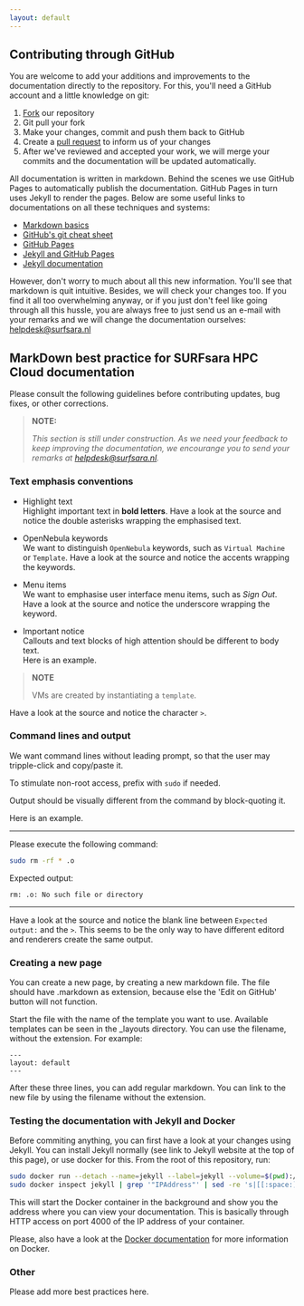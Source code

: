 ```yaml
---
layout: default
---
```


## Contributing through GitHub

You are welcome to add your additions and improvements to the documentation directly to the repository. For this, you'll need a GitHub account and a little knowledge on git:

 1. [Fork](https://help.github.com/articles/fork-a-repo/) our repository
 2. Git pull your fork
 3. Make your changes, commit and push them back to GitHub
 4. Create a [pull request](https://help.github.com/articles/proposing-changes-to-a-project-with-pull-requests/) to inform us of your changes
 5. After we've reviewed and accepted your work, we will merge your commits and the documentation will be updated automatically.

All documentation is written in markdown. Behind the scenes we use GitHub Pages to automatically publish the documentation. GitHub Pages in turn uses Jekyll to render the pages. Below are some useful links to documentations on all these techniques and systems:

 * [Markdown basics](https://help.github.com/articles/markdown-basics/)
 * [GitHub's git cheat sheet](https://help.github.com/articles/git-cheatsheet/)
 * [GitHub Pages](https://pages.github.com/)
 * [Jekyll and GitHub Pages](https://help.github.com/articles/using-jekyll-with-pages/)
 * [Jekyll documentation](https://jekyllrb.com/docs/home/)

However, don't worry to much about all this new information. You'll see that markdown is quit intuitive. Besides, we will check your changes too. If you find it all too overwhelming anyway, or if you just don't feel like going through all this hussle, you are always free to just send us an e-mail with your remarks and we will change the documentation ourselves: [helpdesk@surfsara.nl](mailto:helpdesk@surfsara.nl?subject=HPC%20Cloud%20documentation%20comments)

## MarkDown best practice for SURFsara HPC Cloud documentation

Please consult the following guidelines before contributing updates, bug fixes,
or other corrections.

> **NOTE:**
>
> _This section is still under construction. As we need your feedback to keep
improving the documentation, we encourange you to send your remarks at
helpdesk@surfsara.nl._

### Text emphasis conventions

* Highlight text  
Highlight important text in **bold letters**. Have a look at the source and
notice the double asterisks wrapping the emphasised text.

* OpenNebula keywords  
We want to distinguish `OpenNebula` keywords, such as `Virtual Machine` or
`Template`. Have a look at the source and notice the accents wrapping the keywords.

* Menu items  
We want to emphasise user interface menu items, such as _Sign Out_. Have a look
at the source and notice the underscore wrapping the keyword.

* Important notice  
Callouts and text blocks of high attention should be different to body text.  
Here is an example.

> **NOTE**
>
>VMs are created by instantiating a `template`.

Have a look at the source and notice the character `>`.

### Command lines and output

We want command lines without leading prompt, so that the user may tripple-click and copy/paste it.

To stimulate non-root access, prefix with `sudo` if needed.

Output should be visually different from the command by block-quoting it.

Here is an example.

---

Please execute the following command:

```bash
sudo rm -rf * .o
```

Expected output:

>
```
rm: .o: No such file or directory
```

---

Have a look at the source and notice the blank line between `Expected output:` and the `>`.
This seems to be the only way to have different editord and renderers create the same output.

### Creating a new page
You can create a new page, by creating a new markdown file. The file should have .markdown as extension, because else the 'Edit on GitHub' button will not function.

Start the file with the name of the template you want to use. Available templates can be seen in the _layouts directory. You can use the filename, without the extension. For example:

```
---
layout: default
---
```

After these three lines, you can add regular markdown. You can link to the new file by using the filename without the extension.

### Testing the documentation with Jekyll and Docker

Before commiting anything, you can first have a look at your changes using Jekyll. You can install Jekyll normally (see link to Jekyll website at the top of this page), or use docker for this. From the root of this repository, run:

```bash
sudo docker run --detach --name=jekyll --label=jekyll --volume=$(pwd):/srv/jekyll -t jekyll/jekyll:pages jekyll s
sudo docker inspect jekyll | grep '"IPAddress"' | sed -re 's|[[:space:]]*"IPAddress": "([^"]+)",|View your documentation at http://\1|'
```

This will start the Docker container in the background and show you the address where you can view your documentation. This is basically through HTTP access on port 4000 of the IP address of your container.

Please, also have a look at the [Docker documentation](https://docs.docker.com/) for more information on Docker.

### Other

Please add more best practices here.
